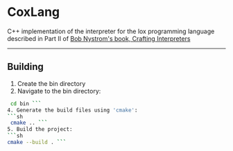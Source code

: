# CoxLang
C++ implementation of the interpreter for the lox programming language described in Part II of [Bob Nystrom's book, Crafting Interpreters](https://craftinginterpreters.com/)

___
## Building
1. Create the bin directory
2. Navigate to the bin directory:
```sh
 cd bin ```
4. Generate the build files using 'cmake':
```sh
 cmake .. ```
5. Build the project:
```sh
cmake --build . ```
